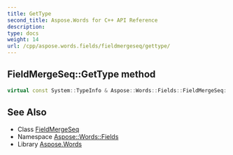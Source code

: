 ```yaml
---
title: GetType
second_title: Aspose.Words for C++ API Reference
description: 
type: docs
weight: 14
url: /cpp/aspose.words.fields/fieldmergeseq/gettype/
---
```

## FieldMergeSeq::GetType method




```cpp
virtual const System::TypeInfo & Aspose::Words::Fields::FieldMergeSeq::GetType() const override
```

## See Also

* Class [FieldMergeSeq](../)
* Namespace [Aspose::Words::Fields](../../)
* Library [Aspose.Words](../../../)
